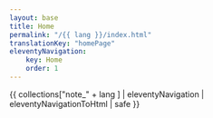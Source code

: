 ```yaml
---
layout: base
title: Home
permalink: "/{{ lang }}/index.html"
translationKey: "homePage"
eleventyNavigation:
    key: Home
    order: 1
---
```

{{ collections["note_" + lang ] | eleventyNavigation | eleventyNavigationToHtml | safe }}
